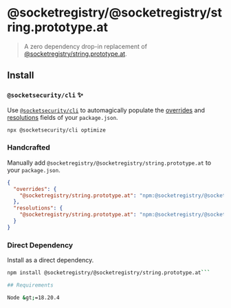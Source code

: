 # @socketregistry/@socketregistry/string.prototype.at

> A zero dependency drop-in replacement of
> [@socketregistry/string.prototype.at](https://www.npmjs.com/package/@socketregistry/string.prototype.at).

## Install

### `@socketsecurity/cli` :sparkles:

Use [`@socketsecurity/cli`](https://www.npmjs.com/package/@socketsecurity/cli)
to automagically populate the
[overrides](https://docs.npmjs.com/cli/v9/configuring-npm/package-json#overrides)
and [resolutions](https://yarnpkg.com/configuration/manifest#resolutions) fields
of your `package.json`.

```sh
npx @socketsecurity/cli optimize
```

### Handcrafted

Manually add `@socketregistry/@socketregistry/string.prototype.at` to your
`package.json`.

```json
{
  "overrides": {
    "@socketregistry/string.prototype.at": "npm:@socketregistry/@socketregistry/string.prototype.at@^1"
  },
  "resolutions": {
    "@socketregistry/string.prototype.at": "npm:@socketregistry/@socketregistry/string.prototype.at@^1"
  }
}
```

### Direct Dependency

Install as a direct dependency.

````sh
npm install @socketregistry/@socketregistry/string.prototype.at```

## Requirements

Node &gt;=18.20.4
````
